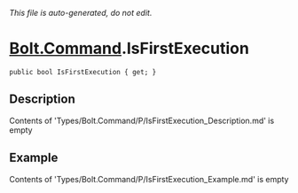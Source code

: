 *This file is auto-generated, do not edit.*

# [Bolt.Command](Types/Bolt.Command.md).IsFirstExecution
`public bool IsFirstExecution { get; }`
## Description
Contents of 'Types/Bolt.Command/P/IsFirstExecution_Description.md' is empty
## Example
Contents of 'Types/Bolt.Command/P/IsFirstExecution_Example.md' is empty
